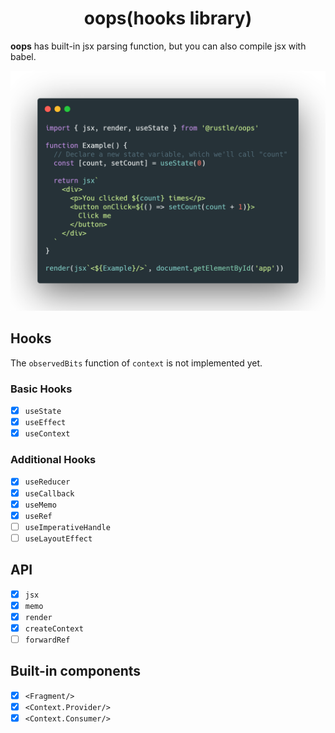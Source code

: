 <h1 align="center">
  oops(hooks library)
</h1>

**oops** has built-in jsx parsing function, but you can also compile jsx with babel.

<p align="center">
  <img src="./docs/img/demo.png" width="572" alt="oops demo" />
</p>


## Hooks
The `observedBits` function of `context` is not implemented yet.

### Basic Hooks
+ [x] `useState`
+ [x] `useEffect`
+ [x] `useContext`

### Additional Hooks
+ [x] `useReducer`
+ [x] `useCallback`
+ [x] `useMemo`
+ [x] `useRef`
+ [ ] `useImperativeHandle`
+ [ ] `useLayoutEffect`

## API
+ [x] `jsx`
+ [x] `memo`
+ [x] `render`
+ [x] `createContext`
+ [ ] `forwardRef`

## Built-in components
+ [x] `<Fragment/>`
+ [x] `<Context.Provider/>`
+ [x] `<Context.Consumer/>`